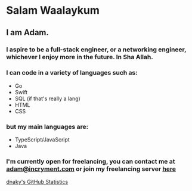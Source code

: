 # Salam Waalaykum
## I am Adam.
### I aspire to be a full-stack engineer, or a networking engineer, whichever I enjoy more in the future. In Sha Allah.
### I can code in a variety of languages such as:
- Go
- Swift
- SQL (if that's really a lang)
- HTML
- CSS
### but my main languages are: 
- TypeScript/JavaScript
- Java

### I'm currently open for freelancing, you can contact me at **adam@incryment.com** or join my freelancing server [here](https://incryment.com/discord)

[dnaky's GitHub Statistics](https://github-readme-stats.vercel.app/api?username=dnaky&count_private=true&title_color=fcbf49&text_color=eae2b7&bg_color=2f3e46&border_color=#2f3e46&border_radius=1)
